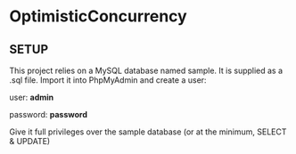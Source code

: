 # OptimisticConcurrency

## SETUP
This project relies on a MySQL database named sample. It is supplied as a .sql file. Import it into PhpMyAdmin and create a user:

user: **admin**

password: **password**

Give it full privileges over the sample database (or at the minimum, SELECT & UPDATE)


